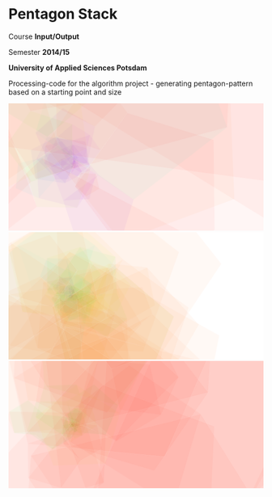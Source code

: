 Pentagon Stack
=================

Course **Input/Output**

Semester **2014/15**

**University of Applied Sciences Potsdam**

Processing-code for the algorithm project - generating pentagon-pattern based on a starting point and size

![Sample 1](bild1.png)
![Sample 2](bild2.png)
![Sample 3](bild3.png)